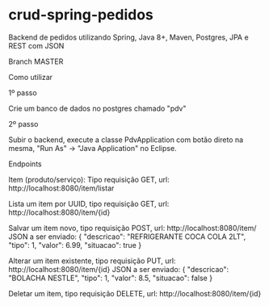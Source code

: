 # crud-spring-pedidos
Backend de pedidos utilizando Spring, Java 8+, Maven, Postgres, JPA e REST com JSON

Branch MASTER

Como utilizar

1º passo

Crie um banco de dados no postgres chamado "pdv"

2º passo

Subir o backend, execute a classe PdvApplication com botão direto na mesma, "Run As" -> "Java Application" no Eclipse.

Endpoints

Item (produto/serviço): 
Tipo requisição GET, url: http://localhost:8080/item/listar

Lista um item por UUID, tipo requisição GET, url: http://localhost:8080/item/{id}

Salvar um item novo, tipo requisição POST, url: http://localhost:8080/item/
JSON a ser enviado:
{
    "descricao": "REFRIGERANTE COCA COLA 2LT",
    "tipo": 1,
    "valor": 6.99,
    "situacao": true
}

Alterar um item existente, tipo requisição PUT, url: http://localhost:8080/item/{id}
JSON a ser enviado:
{
    "descricao": "BOLACHA NESTLE",
    "tipo": 1,
    "valor": 8.5,
    "situacao": false
}

Deletar um item, tipo requisição DELETE, url: http://localhost:8080/item/{id}

